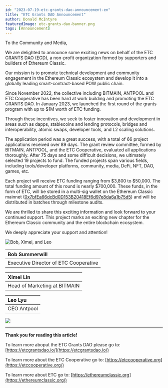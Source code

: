 ```yaml
---
id: "2023-07-19-etc-grants-dao-announcement-en"
title: "ETC Grants DAO Announcement"
author: Donald McIntyre
featuredImage: etc-grants-dao-banner.png
tags: [Announcement]
---
```


To the Community and Media,

We are delighted to announce some exciting news on behalf of the ETC GRANTS DAO (EGD), a non-profit organization formed by supporters and builders of Ethereum Classic.

Our mission is to promote technical development and community engagement in the Ethereum Classic ecosystem and develop it into a globally leading smart-contract-based POW public chain.

Since November 2022, the collective including BITMAIN, ANTPOOL and ETC Cooperative has been hard at work building and promoting the ETC GRANTS DAO.  In January 2023, we launched the first round of the grants program with up to $1M worth of ETC funding. 

Through these incentives, we seek to foster innovation and development in areas such as dapps, stablecoins and lending protocols, bridges and interoperability, atomic swaps, developer tools, and L2 scaling solutions.

The application period was a great success, with a total of 66 project applications received over 89 days. The grant review committee, formed by BITMAIN, ANTPOOL, and the ETC Cooperative, evaluated all applications thoroughly. After 75 days and some difficult decisions, we ultimately selected 19 projects to fund. The funded projects span various fields, including tools/developer platforms, community, media, DeFi, NFT, DAO, games, etc. 

Each project will receive ETC funding ranging from $3,800 to $50,000. The total funding amount of this round is nearly $700,000. These funds, in the form of ETC, will be stored in a multi-sig wallet on the Ethereum Classic mainnet ([0x7bfEa66dcBd0D153B20418Ef6d97e8da6a1b75d5](https://multisig.etccooperative.org/balances?safe=ETC:0x7bfEa66dcBd0D153B20418Ef6d97e8da6a1b75d5)) and will be distributed in batches through milestone audits.

We are thrilled to share this exciting information and look forward to your continued support. This project marks an exciting new chapter for the Ethereum Classic community and the entire blockchain ecosystem.

We deeply appreciate your support and attention!


![Bob, Ximei, and Leo](/bob-ximei-leo.png)


| Bob Summerwill | 
|:---------------|
| Executive Director of ETC Cooperative |

| Ximei Lin | 
|:-----------|
| Head of Marketing at BITMAIN |

| Leo Lyu |
|:--------|
| CEO Antpool |

![](/etc-grants-dao-team-logos.png)

---

**Thank you for reading this article!**

To learn more aboput the ETC Grants DAO please go to: [https://etcgrantsdao.io/](https://etcgrantsdao.io/)

To learn more about the ETC Cooperative go to:  [https://etccooperative.org](https://etccooperative.org/)

To learn more about ETC go to:  [https://ethereumclassic.org](https://ethereumclassic.org/)
